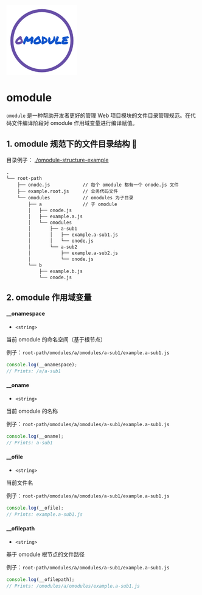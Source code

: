<img src='./logo.png' />  

# omodule
`omodule` 是一种帮助开发者更好的管理 Web 项目模块的文件目录管理规范。在代码文件编译阶段对 omodule 作用域变量进行编译赋值。  


## 1. omodule 规范下的文件目录结构 🌲
目录例子： [./omodule-structure-example](./omodule-structure-example)
```
.  
└── root-path
    ├── onode.js            // 每个 omodule 都有一个 onode.js 文件
    ├── example.root.js     // 业务代码文件
    └── omodules            // omodules 为子目录
        ├── a               // 子 omodule
        │   ├── onode.js
        │   ├── example.a.js
        │   └── omodules
        │       ├── a-sub1
        │       │   ├── example.a-sub1.js
        │       │   └── onode.js
        │       └── a-sub2
        │           ├── example.a-sub2.js
        │           └── onode.js
        └── b
            ├── example.b.js
            └── onode.js

```
## 2. omodule 作用域变量

#### __onamespace
- `<string>`

当前 omodule 的命名空间（基于根节点）  

例子：`root-path/omodules/a/omodules/a-sub1/example.a-sub1.js`

```javascript
console.log(__onamespace);
// Prints: /a/a-sub1
```

#### __oname
- `<string>`

当前 omodule 的名称

例子：`root-path/omodules/a/omodules/a-sub1/example.a-sub1.js`
```javascript
console.log(__oname);
// Prints: a-sub1
```

#### __ofile
- `<string>`

当前文件名

例子：`root-path/omodules/a/omodules/a-sub1/example.a-sub1.js`

```javascript
console.log(__ofile);
// Prints: example.a-sub1.js
```

#### __ofilepath
- `<string>`

基于 omodule 根节点的文件路径

例子：`root-path/omodules/a/omodules/a-sub1/example.a-sub1.js`

```javascript
console.log(__ofilepath);
// Prints: /omodules/a/omodules/example.a-sub1.js
```
